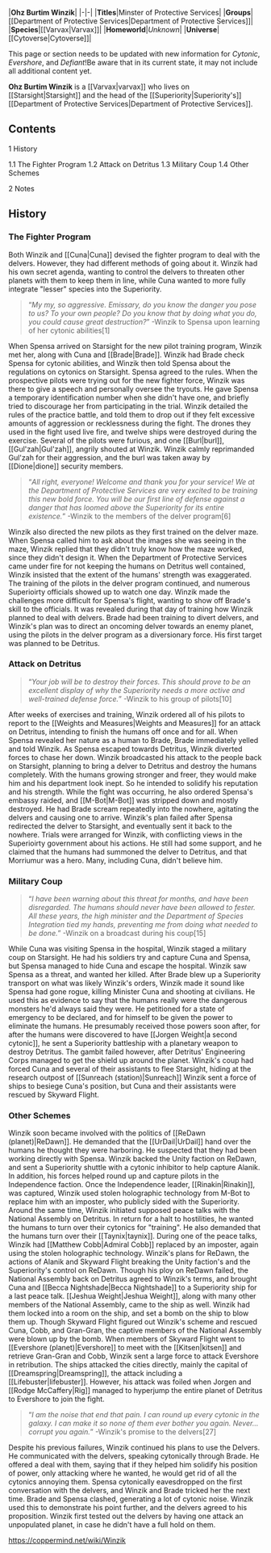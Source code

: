 |**Ohz Burtim Winzik**|
|-|-|
|**Titles**|Minster of Protective Services|
|**Groups**|[[Department of Protective Services\|Department of Protective Services]]|
|**Species**|[[Varvax\|Varvax]]|
|**Homeworld**|*Unknown*|
|**Universe**|[[Cytoverse\|Cytoverse]]|

This page or section needs to be updated with new information for *Cytonic*, *Evershore*, and *Defiant*!Be aware that in its current state, it may not include all additional content yet.

**Ohz Burtim Winzik** is a [[Varvax\|varvax]] who lives on [[Starsight\|Starsight]] and the head of the [[Superiority\|Superiority's]] [[Department of Protective Services\|Department of Protective Services]].

## Contents

1 History

1.1 The Fighter Program
1.2 Attack on Detritus
1.3 Military Coup
1.4 Other Schemes


2 Notes


## History
### The Fighter Program
Both Winzik and [[Cuna\|Cuna]] devised the fighter program to deal with the delvers. However, they had different methods of going about it. Winzik had his own secret agenda, wanting to control the delvers to threaten other planets with them to keep them in line, while Cuna wanted to more fully integrate "lesser" species into the Superiority.

>“*My my, so aggressive. Emissary, do you know the danger you pose to us? To your own people? Do you know that by doing what you do, you could cause great destruction?*”
\-Winzik to Spensa upon learning of her cytonic abilities[1]

When Spensa arrived on Starsight for the new pilot training program, Winzik met her, along with Cuna and [[Brade\|Brade]]. Winzik had Brade check Spensa for cytonic abilities, and Winzik then told Spensa about the regulations on cytonics on Starsight. Spensa agreed to the rules. When the prospective pilots were trying out for the new fighter force, Winzik was there to give a speech and personally oversee the tryouts. He gave Spensa a temporary identification number when she didn't have one, and briefly tried to discourage her from participating in the trial. Winzik detailed the rules of the practice battle, and told them to drop out if they felt excessive amounts of aggression or recklessness during the fight. The drones they used in the fight used live fire, and twelve ships were destroyed during the exercise. Several of the pilots were furious, and one [[Burl\|burl]], [[Gul'zah\|Gul'zah]], angrily shouted at Winzik. Winzik calmly reprimanded Gul'zah for their aggression, and the burl was taken away by [[Dione\|dione]] security members.

>“*All right, everyone! Welcome and thank you for your service! We at the Department of Protective Services are very excited to be training this new bold force. You will be our first line of defense against a danger that has loomed above the Superiority for its entire existence.*”
\-Winzik to the members of the delver program[6]

Winzik also directed the new pilots as they first trained on the delver maze. When Spensa called him to ask about the images she was seeing in the maze, Winzik replied that they didn't truly know how the maze worked, since they didn't design it. When the Department of Protective Services came under fire for not keeping the humans on Detritus well contained, Winzik insisted that the extent of the humans' strength was exaggerated. The training of the pilots in the delver program continued, and numerous Superioirty officials showed up to watch one day. Winzik made the challenges more difficult for Spensa's flight, wanting to show off Brade's skill to the officials. It was revealed during that day of training how Winzik planned to deal with delvers. Brade had been training to divert delvers, and Winzik's plan was to direct an oncoming delver towards an enemy planet, using the pilots in the delver program as a diversionary force. His first target was planned to be Detritus.

### Attack on Detritus
>“*Your job will be to destroy their forces. This should prove to be an excellent display of why the Superiority needs a more active and well-trained defense force.*”
\-Winzik to his group of pilots[10]


After weeks of exercises and training, Winzik ordered all of his pilots to report to the [[Weights and Measures\|Weights and Measures]] for an attack on Detritus, intending to finish the humans off once and for all. When Spensa revealed her nature as a human to Brade, Brade immediately yelled and told Winzik. As Spensa escaped towards Detritus, Winzik diverted forces to chase her down. Winzik broadcasted his attack to the people back on Starsight, planning to bring a delver to Detritus and destroy the humans completely. With the humans growing stronger and freer, they would make him and his department look inept. So he intended to solidify his reputation and his strength. While the fight was occurring, he also ordered Spensa's embassy raided, and [[M-Bot\|M-Bot]] was stripped down and mostly destroyed. He had Brade scream repeatedly into the nowhere, agitating the delvers and causing one to arrive.
Winzik's plan failed after Spensa redirected the delver to Starsight, and eventually sent it back to the nowhere. Trials were arranged for Winzik, with conflicting views in the Superioirty government about his actions. He still had some support, and he claimed that the humans had summoned the delver to Detritus, and that Morriumur was a hero. Many, including Cuna, didn't believe him.

### Military Coup
>“*I have been warning about this threat for months, and have been disregarded. The humans should never have been allowed to fester. All these years, the high minister and the Department of Species Integration tied my hands, preventing me from doing what needed to be done.*”
\-Winzik on a broadcast during his coup[15]


While Cuna was visiting Spensa in the hospital, Winzik staged a military coup on Starsight. He had his soldiers try and capture Cuna and Spensa, but Spensa managed to hide Cuna and escape the hospital. Winzik saw Spensa as a threat, and wanted her killed. After Brade blew up a Superiority transport on what was likely Winzik's orders, Winzik made it sound like Spensa had gone rogue, killing Minister Cuna and shooting at civilians. He used this as evidence to say that the humans really were the dangerous monsters he'd always said they were. He petitioned for a state of emergency to be declared, and for himself to be given the power to eliminate the humans.
He presumably received those powers soon after, for after the humans were discovered to have [[Jorgen Weight\|a second cytonic]], he sent a Superiority battleship with a planetary weapon to destroy Detritus. The gambit failed however, after Detritus' Engineering Corps managed to get the shield up around the planet. Winzik's coup had forced Cuna and several of their assistants to flee Starsight, hiding at the research outpost of [[Sunreach (station)\|Sunreach]] Winzik sent a force of ships to besiege Cuna's position, but Cuna and their assistants were rescued by Skyward Flight.

### Other Schemes
Winzik soon became involved with the politics of [[ReDawn (planet)\|ReDawn]]. He demanded that the [[UrDail\|UrDail]] hand over the humans he thought they were harboring. He suspected that they had been working directly with Spensa. Winzik backed the Unity faction on ReDawn, and sent a Superiority shuttle with a cytonic inhibitor to help capture Alanik. In addition, his forces helped round up and capture pilots in the Independence faction. Once the Independence leader, [[Rinakin\|Rinakin]], was captured, Winzik used stolen holographic technology from M-Bot to replace him with an imposter, who publicly sided with the Superiority.
Around the same time, Winzik initiated supposed peace talks with the National Assembly on Detritus. In return for a halt to hostilities, he wanted the humans to turn over their cytonics for "training". He also demanded that the humans turn over their [[Taynix\|taynix]]. During one of the peace talks, Winzik had [[Matthew Cobb\|Admiral Cobb]] replaced by an imposter, again using the stolen holographic technology.
Winzik's plans for ReDawn, the actions of Alanik and Skyward Flight breaking the Unity faction's and the Superiority's control on ReDawn. Though his ploy on ReDawn failed, the National Assembly back on Detritus agreed to Winzik's terms, and brought Cuna and [[Becca Nightshade\|Becca Nightshade]] to a Superiority ship for a last peace talk. [[Jeshua Weight\|Jeshua Weight]], along with many other members of the National Assembly, came to the ship as well. Winzik had them locked into a room on the ship, and set a bomb on the ship to blow them up. Though Skyward Flight figured out Winzik's scheme and rescued Cuna, Cobb, and Gran-Gran, the captive members of the National Assembly were blown up by the bomb.
When members of Skyward Flight went to [[Evershore (planet)\|Evershore]] to meet with the [[Kitsen\|kitsen]] and retrieve Gran-Gran and Cobb, Winzik sent a large force to attack Evershore in retribution. The ships attacked the cities directly, mainly the capital of [[Dreamspring\|Dreamspring]], the attack including a [[Lifebuster\|lifebuster]]. However, his attack was foiled when Jorgen and [[Rodge McCaffery\|Rig]] managed to hyperjump the entire planet of Detritus to Evershore to join the fight.

>“*I am the noise that end that pain. I can round up every cytonic in the galaxy. I can make it so none of them ever bother you again. Never... corrupt you again.*”
\-Winzik's promise to the delvers[27]

Despite his previous failures, Winzik continued his plans to use the Delvers. He communicated with the delvers, speaking cytonically through Brade. He offered a deal with them, saying that if they helped him solidify his position of power, only attacking where he wanted, he would get rid of all the cytonics annoying them. Spensa cytonically eavesdropped on the first conversation with the delvers, and Winzik and Brade tricked her the next time. Brade and Spensa clashed, generating a lot of cytonic noise. Winzik used this to demonstrate his point further, and the delvers agreed to his proposition. Winzik first tested out the delvers by having one attack an unpopulated planet, in case he didn't have a full hold on them.



https://coppermind.net/wiki/Winzik